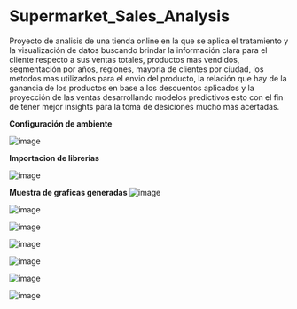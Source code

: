 # Supermarket_Sales_Analysis
Proyecto de analisis de una tienda online en la que se aplica el tratamiento y la visualización de datos buscando brindar la información clara para el cliente respecto a sus ventas totales, productos mas vendidos, segmentación por años, regiones, mayoria de clientes por ciudad, los metodos mas utilizados para el envio del producto, la relación que hay de la ganancia de los productos en base a los descuentos aplicados y la proyección de las ventas desarrollando modelos predictivos esto con el fin de tener mejor insights para la toma de desiciones mucho mas acertadas.

**Configuración de ambiente**

![image](https://github.com/NandoGi/Supermarket_Sales_Analysis/assets/112331034/18211954-a6db-4d37-a1ad-9a07ea535ce8)

**Importacion de librerias**

![image](https://github.com/NandoGi/Supermarket_Sales_Analysis/assets/112331034/bcecb54f-ec73-4cb2-88f5-d48781fbae79)

**Muestra de graficas generadas**
![image](https://github.com/NandoGi/Supermarket_Sales_Analysis/assets/112331034/a56174f0-d58e-4868-b898-5937e6650a99)

![image](https://github.com/NandoGi/Supermarket_Sales_Analysis/assets/112331034/0a8bf7fe-9a21-43a0-96e2-b7af56e0c60b)

![image](https://github.com/NandoGi/Supermarket_Sales_Analysis/assets/112331034/896d7eec-d6b9-45a5-bb0a-af5568a93a6c)

![image](https://github.com/NandoGi/Supermarket_Sales_Analysis/assets/112331034/e47bfcdb-6138-4942-9e88-e47e998ebdd8)

![image](https://github.com/NandoGi/Supermarket_Sales_Analysis/assets/112331034/68a6220f-c0c6-4312-9a42-109e20b5ca2a)

![image](https://github.com/NandoGi/Supermarket_Sales_Analysis/assets/112331034/5aa897eb-00b5-43a4-90ee-e178e84f86ff)

![image](https://github.com/NandoGi/Supermarket_Sales_Analysis/assets/112331034/67586e9b-1ba7-4a67-a117-bf4f5a0973ef)










